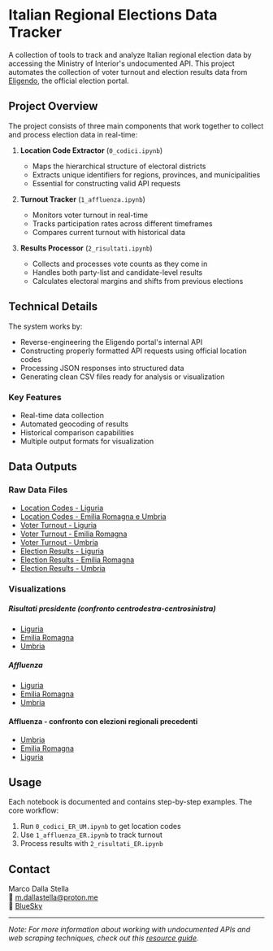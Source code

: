 # Italian Regional Elections Data Tracker

A collection of tools to track and analyze Italian regional election data by accessing the Ministry of Interior's undocumented API. This project automates the collection of voter turnout and election results data from [Eligendo](https://dait.interno.gov.it/elezioni), the official election portal.

## Project Overview

The project consists of three main components that work together to collect and process election data in real-time:

1. **Location Code Extractor** (`0_codici.ipynb`)
   - Maps the hierarchical structure of electoral districts
   - Extracts unique identifiers for regions, provinces, and municipalities
   - Essential for constructing valid API requests

2. **Turnout Tracker** (`1_affluenza.ipynb`)
   - Monitors voter turnout in real-time
   - Tracks participation rates across different timeframes
   - Compares current turnout with historical data

3. **Results Processor** (`2_risultati.ipynb`)
   - Collects and processes vote counts as they come in
   - Handles both party-list and candidate-level results
   - Calculates electoral margins and shifts from previous elections

## Technical Details

The system works by:
- Reverse-engineering the Eligendo portal's internal API
- Constructing properly formatted API requests using official location codes
- Processing JSON responses into structured data
- Generating clean CSV files ready for analysis or visualization

### Key Features
- Real-time data collection
- Automated geocoding of results
- Historical comparison capabilities
- Multiple output formats for visualization

## Data Outputs

### Raw Data Files

- [Location Codes - Liguria](https://github.com/marcodallastella/elezioni/blob/main/output/codici_li.csv)
- [Location Codes - Emilia Romagna e Umbria](output/codici_umbria_er.csv)
- [Voter Turnout - Liguria](https://github.com/marcodallastella/elezioni/blob/main/output/affluenze_li.csv)
- [Voter Turnout - Emilia Romagna](output/affluenze_er.csv)
- [Voter Turnout - Umbria](output/affluenze_um.csv)
- [Election Results - Liguria](https://github.com/marcodallastella/elezioni/blob/main/output/risultati_LI.csv)
- [Election Results - Emilia Romagna](output/risultati_er.csv)
- [Election Results - Umbria](output/risultatium.csv)

### Visualizations
##### Risultati presidente (confronto centrodestra-centrosinistra)
- [Liguria](https://www.datawrapper.de//zC8EU)
- [Emilia Romagna](https://www.datawrapper.de/_/9yIHu)
- [Umbria](https://www.datawrapper.de/_/ervq2)
##### Affluenza
- [Liguria](https://www.datawrapper.de/_/TPPvf/)
- [Emilia Romagna](https://www.datawrapper.de/_/pWRZG/)
- [Umbria](https://www.datawrapper.de/_/YElha/)
#### Affluenza - confronto con elezioni regionali precedenti
- [Umbria](https://www.datawrapper.de/_/Znz4J)
- [Emilia Romagna](https://www.datawrapper.de/_/wS5a8/?v=11)
- [Liguria](https://www.datawrapper.de/_/DM7Nf)

## Usage

Each notebook is documented and contains step-by-step examples. The core workflow:

1. Run `0_codici_ER_UM.ipynb` to get location codes
2. Use `1_affluenza_ER.ipynb` to track turnout
3. Process results with `2_risultati_ER.ipynb`

## Contact

Marco Dalla Stella  
📧 [m.dallastella@proton.me](mailto:m.dallastella@proton.me)  
🦋 [BlueSky](https://bsky.app/profile/mdallastella.bsky.social)

---

*Note: For more information about working with undocumented APIs and web scraping techniques, check out this [resource guide](https://inspectelement.org/apis.html).*
